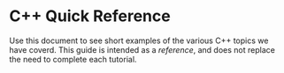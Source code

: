 # C++ Quick Reference

Use this document to see short examples of the various C++ topics we have coverd. This guide is intended as a *reference*, and does not replace the need to complete each tutorial.

